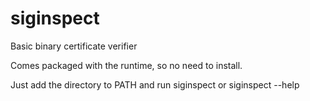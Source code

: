 # siginspect
Basic binary certificate verifier

Comes packaged with the runtime, so no need to install.

Just add the directory to PATH and run siginspect or siginspect --help